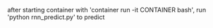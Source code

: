 after starting container with 'container run -it CONTAINER bash', run 'python rnn\_predict.py' to predict

